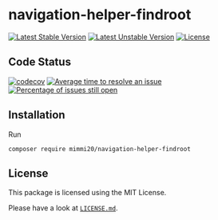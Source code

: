 # navigation-helper-findroot

[![Latest Stable Version](https://poser.pugx.org/mimmi20/navigation-helper-findroot/v/stable?format=flat-square)](https://packagist.org/packages/mimmi20/navigation-helper-findroot)
[![Latest Unstable Version](https://poser.pugx.org/mimmi20/navigation-helper-findroot/v/unstable?format=flat-square)](https://packagist.org/packages/mimmi20/navigation-helper-findroot)
[![License](https://poser.pugx.org/mimmi20/navigation-helper-findroot/license?format=flat-square)](https://packagist.org/packages/mimmi20/navigation-helper-findroot)

## Code Status

[![codecov](https://codecov.io/gh/mimmi20/navigation-helper-findroot/branch/master/graph/badge.svg)](https://codecov.io/gh/mimmi20/navigation-helper-findroot)
[![Average time to resolve an issue](https://isitmaintained.com/badge/resolution/mimmi20/navigation-helper-findroot.svg)](https://isitmaintained.com/project/mimmi20/navigation-helper-findroot "Average time to resolve an issue")
[![Percentage of issues still open](https://isitmaintained.com/badge/open/mimmi20/navigation-helper-findroot.svg)](https://isitmaintained.com/project/mimmi20/navigation-helper-findroot "Percentage of issues still open")

## Installation

Run

```shell
composer require mimmi20/navigation-helper-findroot
```

## License

This package is licensed using the MIT License.

Please have a look at [`LICENSE.md`](LICENSE.md).
